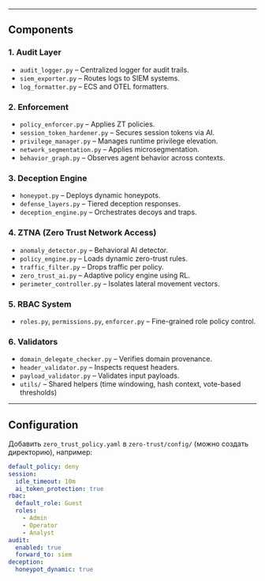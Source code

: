 
---

## Components

### 1. Audit Layer

- `audit_logger.py` – Centralized logger for audit trails.
- `siem_exporter.py` – Routes logs to SIEM systems.
- `log_formatter.py` – ECS and OTEL formatters.

### 2. Enforcement

- `policy_enforcer.py` – Applies ZT policies.
- `session_token_hardener.py` – Secures session tokens via AI.
- `privilege_manager.py` – Manages runtime privilege elevation.
- `network_segmentation.py` – Applies microsegmentation.
- `behavior_graph.py` – Observes agent behavior across contexts.

### 3. Deception Engine

- `honeypot.py` – Deploys dynamic honeypots.
- `defense_layers.py` – Tiered deception responses.
- `deception_engine.py` – Orchestrates decoys and traps.

### 4. ZTNA (Zero Trust Network Access)

- `anomaly_detector.py` – Behavioral AI detector.
- `policy_engine.py` – Loads dynamic zero-trust rules.
- `traffic_filter.py` – Drops traffic per policy.
- `zero_trust_ai.py` – Adaptive policy engine using RL.
- `perimeter_controller.py` – Isolates lateral movement vectors.

### 5. RBAC System

- `roles.py`, `permissions.py`, `enforcer.py` – Fine-grained role policy control.

### 6. Validators

- `domain_delegate_checker.py` – Verifies domain provenance.
- `header_validator.py` – Inspects request headers.
- `payload_validator.py` – Validates input payloads.
- `utils/` – Shared helpers (time windowing, hash context, vote-based thresholds)

---

## Configuration

Добавить `zero_trust_policy.yaml` в `zero-trust/config/` (можно создать директорию), например:

```yaml
default_policy: deny
session:
  idle_timeout: 10m
  ai_token_protection: true
rbac:
  default_role: Guest
  roles:
    - Admin
    - Operator
    - Analyst
audit:
  enabled: true
  forward_to: siem
deception:
  honeypot_dynamic: true
